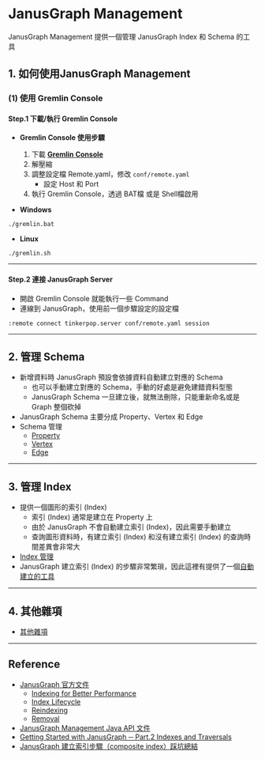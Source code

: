# JanusGraph Management

JanusGraph Management 提供一個管理 JanusGraph Index 和 Schema 的工具



## 1. 如何使用JanusGraph Management

### (1) 使用 Gremlin Console 

#### Step.1 下載/執行 Gremlin Console

* **Gremlin Console 使用步驟**
    1. 下載 **[Gremlin Console](https://tinkerpop.apache.org/downloads.html)**
    2. 解壓縮
    3. 調整設定檔 Remote.yaml，修改 `conf/remote.yaml`
        * 設定 Host 和 Port
    4. 執行 Gremlin Console，透過 BAT檔 或是 Shell檔啟用


* **Windows**

```shell
./gremlin.bat
```

* **Linux**

```shell
./gremlin.sh
```



---

#### Step.2 連接 JanusGraph Server

* 開啟  Gremlin Console 就能執行一些 Command
* 連線到 JanusGraph，使用前一個步驟設定的設定檔

```shell
:remote connect tinkerpop.server conf/remote.yaml session
```



---

##  2. 管理 Schema

* 新增資料時 JanusGraph  預設會依據資料自動建立對應的 Schema
    * 也可以手動建立對應的 Schema，手動的好處是避免建錯資料型態
    * JanusGraph  Schema 一旦建立後，就無法刪除，只能重新命名或是 Graph 整個砍掉
* JanusGraph Schema 主要分成 Property、Vertex 和 Edge
* Schema 管理
    * [Property](PropertySchemaManagement.md)
    * [Vertex](VertexSchemaManagement.md)
    * [Edge](EdgeSchemaManagement.md)



---

## 3. 管理 Index

* 提供一個圖形的索引 (Index)
    * 索引 (Index) 通常是建立在 Property 上
    * 由於 JanusGraph 不會自動建立索引 (Index)，因此需要手動建立
    * 查詢圖形資料時，有建立索引 (Index) 和沒有建立索引 (Index) 的查詢時間差異會非常大
* [Index 管理](IndexSchemaManagement.md)
* JanusGraph 建立索引 (Index) 的步驟非常繁瑣，因此這裡有提供了一個[自動建立的工具](../../src/JanusGraphManagement)



---

## 4. 其他雜項

- [其他雜項](MiscManagement.md)



---

## Reference

* [JanusGraph 官方文件](https://docs.janusgraph.org) 
    * [Indexing for Better Performance](https://docs.janusgraph.org/index-management/index-performance/)
    * [Index Lifecycle](https://docs.janusgraph.org/index-management/index-lifecycle/)
    * [Reindexing](https://docs.janusgraph.org/index-management/index-reindexing/)
    * [Removal](https://docs.janusgraph.org/index-management/index-removal/)
* [JanusGraph Management Java API 文件](https://www.javadoc.io/doc/org.janusgraph/janusgraph-core/latest/org/janusgraph/core/schema/JanusGraphManagement.html)
* [Getting Started with JanusGraph ─ Part.2 Indexes and Traversals](https://medium.com/@chris.hupman/getting-started-with-janusgraph-552f43beb9c0)
* [JanusGraph 建立索引步驟（composite index）踩坑總結](https://www.cnblogs.com/Uglthinx/p/9630779.html)



